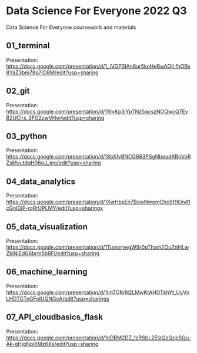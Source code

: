 # Data Science For Everyone 2022 Q3
Data Science For Everyone coursework and materials

## 01_terminal
Presentation: https://docs.google.com/presentation/d/1_jVOP3IAn8ur5koHeBwAOjLfhOBs8YaZ3bm78p7lO8M/edit?usp=sharing

## 02_git
Presentation: https://docs.google.com/presentation/d/1RIvKp3iYpTNz5qcszNOQwcQ7EyB2UClrx_3FG2zwVHw/edit?usp=sharing

## 03_python
Presentation: https://docs.google.com/presentation/d/18bXIyBNCG663PSgNboudKBpVoRZsMvutdqH06oJ_jeg/edit?usp=sharing

## 04_data_analytics
Presentation: https://docs.google.com/presentation/d/1XwHbsEn7BowNwomCho9t1IOn41cGnIDjP-rqRrUPLMY/edit?usp=sharingx

## 05_data_visualization
Presentation: https://docs.google.com/presentation/d/1TumvryegW9r0pTham2OuZttHLwZkiNiEdG6brm5b8FI/edit?usp=sharing

## 06_machine_learning
Presentation: https://docs.google.com/presentation/d/1ImTORrN2LMwKtAHOTkhYt_UyVnLHDTGTnGFpIUQNGcA/edit?usp=sharings

## 07_API_cloudbasics_flask
Presentation: https://docs.google.com/presentation/d/1eDBM2DZ_1zRSbL2EIzQzQcpSQu-Ak-gHjgNpi6Mz6Xs/edit?usp=sharing 